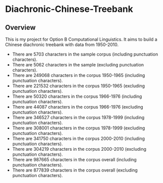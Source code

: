 # Diachronic-Chinese-Treebank
## Overview
This is my project for Option B Computational Linguistics. 
It aims to build a Chinese diachronic treebank with data from 1950-2010.

* There are 5703 characters in the sample corpus (including punctuation characters).
* There are 5062 characters in the sample (excluding punctuation characters).
* There are 249068 characters in the corpus 1950-1965 (including punctuation characters).
* There are 221532 characters in the corpus 1950-1965 (excluding punctuation characters).
* There are 50320 characters in the corpus 1966-1976 (including punctuation characters).
* There are 44087 characters in the corpus 1966-1976 (excluding punctuation characters).
* There are 346527 characters in the corpus 1978-1999 (including punctuation characters).
* There are 308001 characters in the corpus 1978-1999 (excluding punctuation characters).
* There are 341750 characters in the corpus 2000-2010 (including punctuation characters).
* There are 304219 characters in the corpus 2000-2010 (excluding punctuation characters).
* There are 987665 characters in the corpus overall (including punctuation characters).
* There are 877839 characters in the corpus overall (excluding punctuation characters).
